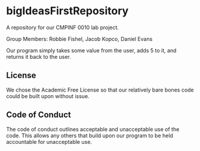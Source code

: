 # bigIdeasFirstRepository
A repository for our CMPINF 0010 lab project.

Group Members: Robbie Fishel, Jacob Kopco, Daniel Evans

Our program simply takes some value from the user, adds 5 to it, and returns it back to the user.

## License
We chose the Academic Free License so that our relatively bare bones code could be built upon
without issue.

## Code of Conduct
The code of conduct outlines acceptable and unacceptable use of the code. This allows
any others that build upon our program to be held accountable for unacceptable use.
